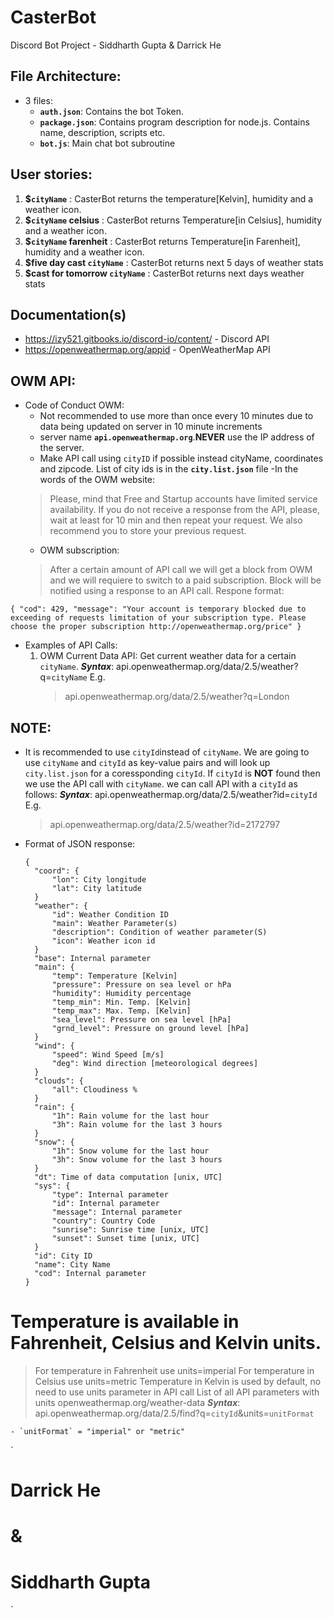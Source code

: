 # CasterBot
Discord Bot Project - Siddharth Gupta & Darrick He

## File Architecture:
  - 3 files:
    - **`auth.json`**: Contains the bot Token.
    - **`package.json`**: Contains program description for node.js. Contains name, description, scripts etc.
    - **`bot.js`**: Main chat bot subroutine
## User stories:
  1. __$`cityName`__ : CasterBot returns the temperature[Kelvin], humidity and a weather icon.
  2. __$`cityName` celsius__ : CasterBot returns Temperature[in Celsius], humidity and a weather icon.
  3. __$`cityName` farenheit__ : CasterBot returns Temperature[in Farenheit], humidity and a weather icon.
  4. __$five day cast `cityName`__ : CasterBot returns next 5 days of weather stats
  5. __$cast for tomorrow `cityName`__ : CasterBot returns next days weather stats


## Documentation(s)
  - https://izy521.gitbooks.io/discord-io/content/ - Discord API
  - https://openweathermap.org/appid - OpenWeatherMap API

## OWM API:
- Code of Conduct OWM:
	- Not recommended to use more than once every 10 minutes due to data being updated on server in 10 minute increments
	- server name __`api.openweathermap.org`__.**NEVER** use the IP address of the server.
	- Make API call using `cityID` if possible instead cityName, coordinates and zipcode. List of city ids is in the __`city.list.json`__ file
	-In the words of the OWM website:
	>Please, mind that Free and Startup accounts have limited service availability. If you do not receive a response from the API, please, wait at least for 10 min and then repeat your request. We also recommend you to store your previous request.
	- OWM subscription:
	>After a certain amount of API call we will get a block from OWM and we will requiere to switch to a paid subscription. Block will be notified using a response to an API call. Respone format:
	
`{
	"cod": 429,
	"message": "Your account is temporary blocked due to exceeding of requests limitation of your
	subscription type. Please choose the proper subscription http://openweathermap.org/price"
}
`
- Examples of API Calls:
	1. OWM Current Data API: Get current weather data for a certain `cityName`.
		**_Syntax_**:
			api.openweathermap.org/data/2.5/weather?q=`cityName`
		E.g.
		> api.openweathermap.org/data/2.5/weather?q=London

## NOTE: 
- It is recommended to use `cityId`instead of `cityName`. We are going to use `cityName` and `cityId` as key-value pairs and will look up `city.list.json` for a coressponding `cityId`. If `cityId` is **NOT** found then we use the API call with `cityName`. we can call API with a `cityId` as follows:
	**_Syntax_**:
		api.openweathermap.org/data/2.5/weather?id=`cityId`
	E.g.
	> api.openweathermap.org/data/2.5/weather?id=2172797
		
- Format of JSON response:
  ```
  {
	"coord": {
		"lon": City longitude
		"lat": City latitude
	}
	"weather": {
		"id": Weather Condition ID
		"main": Weather Parameter(s)
		"description": Condition of weather parameter(S)
		"icon": Weather icon id
	}
	"base": Internal parameter
	"main": {
		"temp": Temperature [Kelvin]
		"pressure": Pressure on sea level or hPa
		"humidity": Humidity percentage
		"temp_min": Min. Temp. [Kelvin]
		"temp_max": Max. Temp. [Kelvin]
		"sea_level": Pressure on sea level [hPa]
		"grnd_level": Pressure on ground level [hPa]
	}
	"wind": {
		"speed": Wind Speed [m/s]
		"deg": Wind direction [meteorological degrees]
	}
	"clouds": {
		"all": Cloudiness %
	}
	"rain": {
		"1h": Rain volume for the last hour
		"3h": Rain volume for the last 3 hours
	}
	"snow": {
		"1h": Snow volume for the last hour
		"3h": Snow volume for the last 3 hours
	}
	"dt": Time of data computation [unix, UTC]
	"sys": {
		"type": Internal parameter
		"id": Internal parameter
		"message": Internal parameter
		"country": Country Code
		"sunrise": Sunrise time [unix, UTC]
		"sunset": Sunset time [unix, UTC]
	}
	"id": City ID
	"name": City Name
	"cod": Internal parameter
  }

# Temperature is available in Fahrenheit, Celsius and Kelvin units.

  >For temperature in Fahrenheit use units=imperial
  >For temperature in Celsius use units=metric
  >Temperature in Kelvin is used by default, no need to use units parameter in API call
  >List of all API parameters with units openweathermap.org/weather-data
	**_Syntax_**:
		api.openweathermap.org/data/2.5/find?q=`cityId`&units=`unitFormat`

	- `unitFormat` = "imperial" or "metric"

`       
# Darrick He
#     &
# Siddharth Gupta
`
